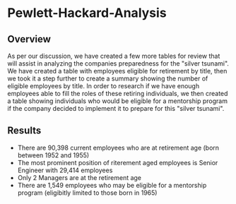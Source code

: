 # Pewlett-Hackard-Analysis

## Overview

As per our discussion, we have created a few more tables for review that will assist in analyzing the companies preparedness for the "silver tsunami".  We have created a table with employees eligible for retirement by title, then we took it a step further to create a summary showing the number of eligible employees by title.  In order to research if we have enough employees able to fill the roles of these retiring individuals, we then created a table showing individuals who would be eligible for a mentorship program if the company decided to implement it to prepare for this "silver tsunami".  

## Results

- There are 90,398 current employees who are at retirement age (born between 1952 and 1955)
- The most prominent position of riterement aged employees is Senior Engineer with 29,414 employees
- Only 2 Managers are at the retirement age
- There are 1,549 employees who may be eligible for a mentorship program (eligibitly limited to those born in 1965)
